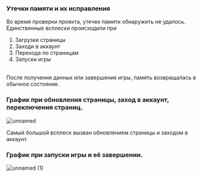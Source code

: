 ### Утечки памяти и их исправления
Во время проверки проекта, утечек памяти обнаружить не удалось.
<br/>
Единственные всплески происходили при 
  1) Загрузки страницы
  2) Заходи в аккаунт
  3) Перехода по страницам
  4) Запуски игры
<br/>
После получения данных или завершения игры, память возвращалась в обычное состояние.

### График при обновления страницы, заход в аккаунт, переключения страниц.
![unnamed](https://github.com/Sonyamaster1/Pixel-Bros/assets/63585689/0d1da57e-9e49-4abf-944c-b0e9da77af8d)

Самый большой всплеск вызван обновлением страницы и заходом в аккаунт.

### График при запуски игры и её завершении.
![unnamed (1)](https://github.com/Sonyamaster1/Pixel-Bros/assets/63585689/f7504be8-15ee-439a-b844-c3d61c9293fe)
